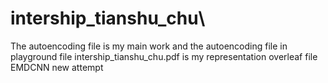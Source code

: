 # intership_tianshu_chu\\
The autoencoding file is my main work and the autoencoding file in playground file
intership_tianshu_chu.pdf is my representation overleaf file
EMDCNN new attempt
